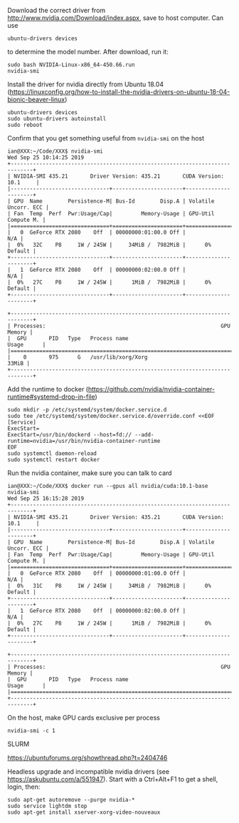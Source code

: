
Download the correct driver from http://www.nvidia.com/Download/index.aspx, save to host computer.  Can use 
```
ubuntu-drivers devices
```
to determine the model number. After download, run it:
```
sudo bash NVIDIA-Linux-x86_64-450.66.run
nvidia-smi
```

Install the driver for nvidia directly from Ubuntu 18.04 (https://linuxconfig.org/how-to-install-the-nvidia-drivers-on-ubuntu-18-04-bionic-beaver-linux)
```
ubuntu-drivers devices
sudo ubuntu-drivers autoinstall
sudo reboot
```

Confirm that you get something useful from ``nvidia-smi`` on the host
```
ian@XXX:~/Code/XXX$ nvidia-smi
Wed Sep 25 10:14:25 2019
+-----------------------------------------------------------------------------+
| NVIDIA-SMI 435.21       Driver Version: 435.21       CUDA Version: 10.1     |
|-------------------------------+----------------------+----------------------+
| GPU  Name        Persistence-M| Bus-Id        Disp.A | Volatile Uncorr. ECC |
| Fan  Temp  Perf  Pwr:Usage/Cap|         Memory-Usage | GPU-Util  Compute M. |
|===============================+======================+======================|
|   0  GeForce RTX 2080    Off  | 00000000:01:00.0 Off |                  N/A |
|  0%   32C    P8     1W / 245W |     34MiB /  7982MiB |      0%      Default |
+-------------------------------+----------------------+----------------------+
|   1  GeForce RTX 2080    Off  | 00000000:02:00.0 Off |                  N/A |
|  0%   27C    P8     1W / 245W |      1MiB /  7982MiB |      0%      Default |
+-------------------------------+----------------------+----------------------+

+-----------------------------------------------------------------------------+
| Processes:                                                       GPU Memory |
|  GPU       PID   Type   Process name                             Usage      |
|=============================================================================|
|    0       975      G   /usr/lib/xorg/Xorg                            33MiB |
+-----------------------------------------------------------------------------+

```

Add the runtime to docker (https://github.com/nvidia/nvidia-container-runtime#systemd-drop-in-file)
``` 
sudo mkdir -p /etc/systemd/system/docker.service.d
sudo tee /etc/systemd/system/docker.service.d/override.conf <<EOF
[Service]
ExecStart=
ExecStart=/usr/bin/dockerd --host=fd:// --add-runtime=nvidia=/usr/bin/nvidia-container-runtime
EOF
sudo systemctl daemon-reload
sudo systemctl restart docker
```

Run the nvidia container, make sure you can talk to card
```
ian@XXX:~/Code/XXX$ docker run --gpus all nvidia/cuda:10.1-base nvidia-smi
Wed Sep 25 16:15:28 2019
+-----------------------------------------------------------------------------+
| NVIDIA-SMI 435.21       Driver Version: 435.21       CUDA Version: 10.1     |
|-------------------------------+----------------------+----------------------+
| GPU  Name        Persistence-M| Bus-Id        Disp.A | Volatile Uncorr. ECC |
| Fan  Temp  Perf  Pwr:Usage/Cap|         Memory-Usage | GPU-Util  Compute M. |
|===============================+======================+======================|
|   0  GeForce RTX 2080    Off  | 00000000:01:00.0 Off |                  N/A |
|  0%   31C    P8     1W / 245W |     34MiB /  7982MiB |      0%      Default |
+-------------------------------+----------------------+----------------------+
|   1  GeForce RTX 2080    Off  | 00000000:02:00.0 Off |                  N/A |
|  0%   27C    P8     1W / 245W |      1MiB /  7982MiB |      0%      Default |
+-------------------------------+----------------------+----------------------+

+-----------------------------------------------------------------------------+
| Processes:                                                       GPU Memory |
|  GPU       PID   Type   Process name                             Usage      |
|=============================================================================|
+-----------------------------------------------------------------------------+
```


On the host, make GPU cards exclusive per process
```
nvidia-smi -c 1
```

SLURM

https://ubuntuforums.org/showthread.php?t=2404746


Headless upgrade and incompatible nvidia drivers (see https://askubuntu.com/a/551947). Start with a Ctrl+Alt+F1 to get a shell, login, then:
```
sudo apt-get autoremove --purge nvidia-*
sudo service lightdm stop
sudo apt-get install xserver-xorg-video-nouveaux
```
